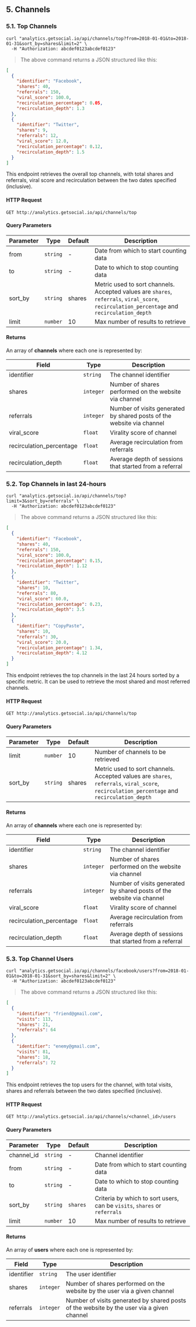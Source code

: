 ## 5. Channels

### 5.1. Top Channels

```shell
curl "analytics.getsocial.io/api/channels/top?from=2018-01-01&to=2018-01-31&sort_by=shares&limit=2" \
  -H "Authorization: abcdef0123abcdef0123"
```

> The above command returns a JSON structured like this:

```json
[
  {
    "identifier": "Facebook",
    "shares": 40,
    "referrals": 150,
    "viral_score": 100.0,
    "recirculation_percentage": 0.05,
    "recirculation_depth": 1.3
  },
  {
    "identifier": "Twitter",
    "shares": 9,
    "referrals": 12,
    "viral_score": 12.0,
    "recirculation_percentage": 0.12,
    "recirculation_depth": 1.5
  }
]
```

This endpoint retrieves the overall top channels, with total shares and referrals, viral score and recirculation between the two dates specified (inclusive).


#### HTTP Request

`GET http://analytics.getsocial.io/api/channels/top`

#### Query Parameters

Parameter | Type     | Default      | Description
--------- | -------- | ------------ | --------
from      | `string` | -            | Date from which to start counting data
to        | `string` | -            | Date to which to stop counting data
sort_by   | `string` | shares       | Metric used to sort channels. Accepted values are `shares`, `referrals`, `viral_score`, `recirculation_percentage` and `recirculation_depth`
limit     | `number` | 10           | Max number of results to retrieve


#### Returns

An array of <b>channels</b> where each one is represented by:

Field                    | Type      | Description
-----------              | --------- | --------
identifier               | `string`  | The channel identifier
shares                   | `integer` | Number of shares performed on the website via channel
referrals                | `integer` | Number of visits generated by shared posts of the website via channel
viral_score              | `float`   | Virality score of channel
recirculation_percentage | `float`   | Average recirculation from referrals
recirculation_depth      | `float`   | Average depth of sessions that started from a referral


### 5.2. Top Channels in last 24-hours

```shell
curl "analytics.getsocial.io/api/channels/top?limit=3&sort_by=referrals" \
  -H "Authorization: abcdef0123abcdef0123"
```

> The above command returns a JSON structured like this:

```json
[
  {
    "identifier": "Facebook",
    "shares": 40,
    "referrals": 150,
    "viral_score": 100.0,
    "recirculation_percentage": 0.15,
    "recirculation_depth": 1.12
  },
  {
    "identifier": "Twitter",
    "shares": 10,
    "referrals": 80,
    "viral_score": 60.0,
    "recirculation_percentage": 0.23,
    "recirculation_depth": 3.5
  },
  {
    "identifier": "CopyPaste",
    "shares": 10,
    "referrals": 30,
    "viral_score": 20.0,
    "recirculation_percentage": 1.34,
    "recirculation_depth": 4.12
  }
]
```

This endpoint retrieves the top channels in the last 24 hours sorted by a specific metric. It can be used to retrieve the most shared and most referred channels.

#### HTTP Request

`GET http://analytics.getsocial.io/api/channels/top`

#### Query Parameters

Parameter | Type     | Default | Description
--------- | -------- | --------- | --------
limit     | `number` | 10        | Number of channels to be retrieved
sort_by   | `string` | shares    | Metric used to sort channels. Accepted values are `shares`, `referrals`, `viral_score`, `recirculation_percentage` and `recirculation_depth`


#### Returns

An array of <b>channels</b> where each one is represented by:

Field                    | Type      | Description
-----------              | --------- | --------
identifier               | `string`  | The channel identifier
shares                   | `integer` | Number of shares performed on the website via channel
referrals                | `integer` | Number of visits generated by shared posts of the website via channel
viral_score              | `float`   | Virality score of channel
recirculation_percentage | `float`   | Average recirculation from referrals
recirculation_depth      | `float`   | Average depth of sessions that started from a referral


### 5.3. Top Channel Users


```shell
curl "analytics.getsocial.io/api/channels/facebook/users?from=2018-01-01&to=2018-01-31&sort_by=shares&limit=2" \
  -H "Authorization: abcdef0123abcdef0123"
```

> The above command returns a JSON structured like this:

```json
[
  {
    "identifier": "friend@gmail.com",
    "visits": 113,
    "shares": 21,
    "referrals": 64
  },
  {
    "identifier": "enemy@gmail.com",
    "visits": 81,
    "shares": 18,
    "referrals": 72
  }
]
```

This endpoint retrieves the top users for the channel, with total visits, shares and referrals between the two dates specified (inclusive).


#### HTTP Request

`GET http://analytics.getsocial.io/api/channels/<channel_id>/users`

#### Query Parameters

Parameter  | Type     | Default      | Description
---------- | -------- | ------------ | --------
channel_id | `string` | -            | Channel identifier
from       | `string` | -            | Date from which to start counting data
to         | `string` | -            | Date to which to stop counting data
sort_by    | `string` | `shares`     | Criteria by which to sort users, can be `visits`, `shares` or `referrals`
limit      | `number` | 10           | Max number of results to retrieve


#### Returns

An array of <b>users</b> where each one is represented by:

Field        | Type      | Description
------------ | --------- | --------
identifier   | `string`  | The user identifier
shares       | `integer` | Number of shares performed on the website by the user via a given channel
referrals    | `integer` | Number of visits generated by shared posts of the website by the user via a given channel

<!--
### 5.5. Top Channel Stories


```shell
curl "analytics.getsocial.io/api/channels/facebook/stories?from=2018-01-01&to=2018-01-31&sort_by=shares&limit=2" \
  -H "Authorization: abcdef0123abcdef0123"
```

> The above command returns a JSON structured like this:

```json
[
  {
    "identifier": "abcd1234",
    "visits": 113,
    "shares": 21,
    "referrals": 64,
    "title": "The Same Old Story",
    "path": "/"
  },
  {
    "identifier": "abcd1235",
    "visits": 81,
    "shares": 18,
    "referrals": 72,
    "title": "Oblomov",
    "path": "/home"
  }
]
```

This endpoint retrieves the top stories for the channel, with total visits, shares and referrals between the two dates specified (inclusive).


#### HTTP Request

`GET http://analytics.getsocial.io/api/channels/<channel_id>/stories`

#### Query Parameters

Parameter  | Type     | Default      | Description
---------- | -------- | ------------ | --------
channel_id | `string` | -            | Channel identifier
from       | `string` | -            | Date from which to start counting data
to         | `string` | -            | Date to which to stop counting data
sort_by    | `string` | `shares`     | Criteria by which to sort stories, can be `visits`, `shares` or `referrals`
limit      | `number` | 10           | Max number of results to retrieve


#### Returns

List of channel top stories with total visits, shares and referrals.
-->
